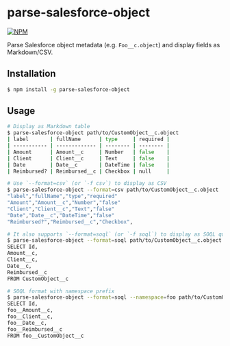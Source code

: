 parse-salesforce-object
=======================

[![NPM](https://nodei.co/npm/parse-salesforce-object.png)](https://nodei.co/npm/parse-salesforce-object/)

Parse Salesforce object metadata (e.g. `Foo__c.object`) and display fields as Markdown/CSV.

## Installation

```zsh
$ npm install -g parse-salesforce-object
```

## Usage

```zsh
# Display as Markdown table
$ parse-salesforce-object path/to/CustomObject__c.object
| label       | fullName      | type     | required |
| ----------- | ------------- | -------- | -------- |
| Amount      | Amount__c     | Number   | false    |
| Client      | Client__c     | Text     | false    |
| Date        | Date__c       | DateTime | false    |
| Reimbursed? | Reimbursed__c | Checkbox | null     |

# Use `--format=csv` (or `-f csv`) to display as CSV
$ parse-salesforce-object --format=csv path/to/CustomObject__c.object
"label","fullName","type","required"
"Amount","Amount__c","Number","false"
"Client","Client__c","Text","false"
"Date","Date__c","DateTime","false"
"Reimbursed?","Reimbursed__c","Checkbox",

# It also supports `--format=soql` (or `-f soql`) to display as SOQL query format.
$ parse-salesforce-object --format=soql path/to/CustomObject__c.object
SELECT Id,
Amount__c,
Client__c,
Date__c,
Reimbursed__c
FROM CustomObject__c

# SOQL format with namespace prefix
$ parse-salesforce-object --format=soql --namespace=foo path/to/CustomObject__c.object
SELECT Id,
foo__Amount__c,
foo__Client__c,
foo__Date__c,
foo__Reimbursed__c
FROM foo__CustomObject__c
```
